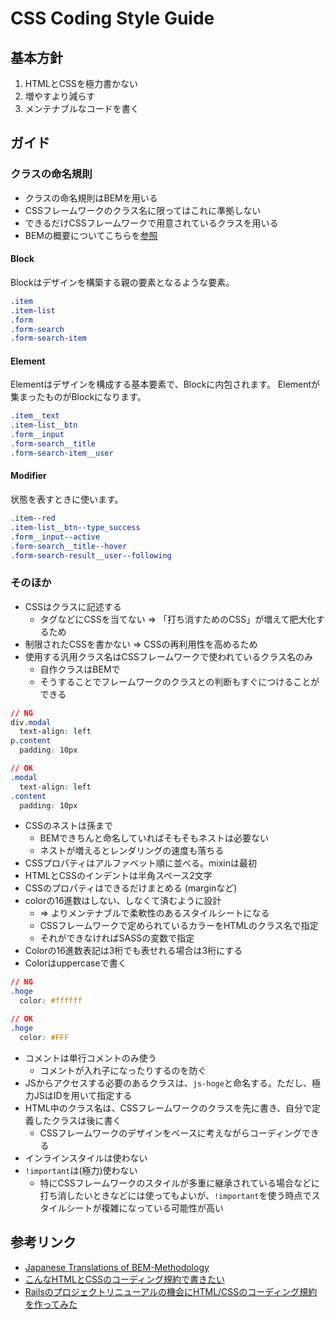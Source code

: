 # CSS Coding Style Guide

## 基本方針

1. HTMLとCSSを極力書かない
2. 増やすより減らす
3. メンテナブルなコードを書く

## ガイド

### クラスの命名規則

* クラスの命名規則はBEMを用いる
* CSSフレームワークのクラス名に限ってはこれに準拠しない
* できるだけCSSフレームワークで用意されているクラスを用いる
* BEMの概要についてこちらを[参照](https://github.com/juno/bem-methodology-ja)

#### Block

Blockはデザインを構築する親の要素となるような要素。

```css
.item
.item-list
.form
.form-search
.form-search-item
```

#### Element

Elementはデザインを構成する基本要素で、Blockに内包されます。
Elementが集まったものがBlockになります。

```css
.item__text
.item-list__btn
.form__input
.form-search__title
.form-search-item__user
```

#### Modifier

状態を表すときに使います。

```css
.item--red
.item-list__btn--type_success
.form__input--active
.form-search__title--hover
.form-search-result__user--following
```

### そのほか

* CSSはクラスに記述する
  * タグなどにCSSを当てない => 「打ち消すためのCSS」が増えて肥大化するため
* 制限されたCSSを書かない => CSSの再利用性を高めるため
* 使用する汎用クラス名はCSSフレームワークで使われているクラス名のみ
  * 自作クラスはBEMで
  * そうすることでフレームワークのクラスとの判断もすぐにつけることができる

```css
// NG
div.modal
  text-align: left
p.content
  padding: 10px
```

```css
// OK
.modal
  text-align: left
.content
  padding: 10px
```

* CSSのネストは孫まで
  * BEMできちんと命名していればそもそもネストは必要ない
  * ネストが増えるとレンダリングの速度も落ちる
* CSSプロパティはアルファベット順に並べる。mixinは最初
* HTMLとCSSのインデントは半角スペース2文字
* CSSのプロパティはできるだけまとめる (marginなど)
* colorの16進数はしない、しなくて済むように設計
  * => よりメンテナブルで柔軟性のあるスタイルシートになる
  * CSSフレームワークで定められているカラーをHTMLのクラス名で指定
  * それができなければSASSの変数で指定
* Colorの16進数表記は3桁でも表せれる場合は3桁にする
* Colorはuppercaseで書く

```css
// NG
.hoge
  color: #ffffff

// OK
.hoge
  color: #FFF
```

* コメントは単行コメントのみ使う
  * コメントが入れ子になったりするのを防ぐ
* JSからアクセスする必要のあるクラスは、`js-hoge`と命名する。ただし、極力JSはIDを用いて指定する
* HTML中のクラス名は、CSSフレームワークのクラスを先に書き、自分で定義したクラスは後に書く
  * CSSフレームワークのデザインをベースに考えながらコーディングできる
* インラインスタイルは使わない
* `!important`は(極力)使わない
  * 特にCSSフレームワークのスタイルが多重に継承されている場合などに打ち消したいときなどには使ってもよいが、`!important`を使う時点でスタイルシートが複雑になっている可能性が高い

## 参考リンク

* [Japanese Translations of BEM-Methodology](https://github.com/juno/bem-methodology-ja)
* [こんなHTMLとCSSのコーディング規約で書きたい](http://qiita.com/pugiemonn/items/964203782e1fcb3d02c3)
* [Railsのプロジェクトリニューアルの機会にHTML/CSSのコーディング規約を作ってみた](http://qiita.com/soyanchu/items/dd99fe2b3d08eb7128c7)
